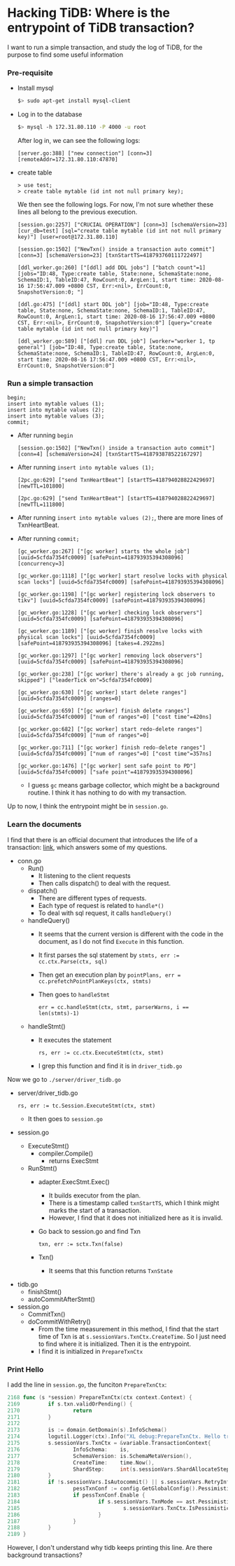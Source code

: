 # Hacking TiDB: Where is the entrypoint of TiDB transaction?

I want to run a simple transaction, and study the log
of TiDB, for the purpose to find some useful information

### Pre-requisite
* Install mysql
  ```bash
  $> sudo apt-get install mysql-client
  ```
* Log in to the database
  ```bash
  $> mysql -h 172.31.80.110 -P 4000 -u root
  ```
  After log in, we can see the following logs:
  ```text
  [server.go:388] ["new connection"] [conn=3] [remoteAddr=172.31.80.110:47870]
  ```
* create table
  ```mysql
  > use test;
  > create table mytable (id int not null primary key);
  ```
  We then see the following logs. For now, I'm not sure whether these lines all belong to the previous execution.
  ```text
  [session.go:2257] ["CRUCIAL OPERATION"] [conn=3] [schemaVersion=23] [cur_db=test] [sql="create table mytable (id int not null primary key)"] [user=root@172.31.80.110]

  [session.go:1502] ["NewTxn() inside a transaction auto commit"] [conn=3] [schemaVersion=23] [txnStartTS=418793760111722497]

  [ddl_worker.go:260] ["[ddl] add DDL jobs"] ["batch count"=1] [jobs="ID:48, Type:create table, State:none, SchemaState:none, SchemaID:1, TableID:47, RowCount:0, ArgLen:1, start time: 2020-08-16 17:56:47.009 +0800 CST, Err:<nil>, ErrCount:0, SnapshotVersion:0; "]

  [ddl.go:475] ["[ddl] start DDL job"] [job="ID:48, Type:create table, State:none, SchemaState:none, SchemaID:1, TableID:47, RowCount:0, ArgLen:1, start time: 2020-08-16 17:56:47.009 +0800 CST, Err:<nil>, ErrCount:0, SnapshotVersion:0"] [query="create table mytable (id int not null primary key)"]

  [ddl_worker.go:589] ["[ddl] run DDL job"] [worker="worker 1, tp general"] [job="ID:48, Type:create table, State:none, SchemaState:none, SchemaID:1, TableID:47, RowCount:0, ArgLen:0, start time: 2020-08-16 17:56:47.009 +0800 CST, Err:<nil>, ErrCount:0, SnapshotVersion:0"]

  ```

### Run a simple transaction

```mysql
begin;
insert into mytable values (1);
insert into mytable values (2);  
insert into mytable values (3);
commit;
```

* After running `begin`
  ```text
  [session.go:1502] ["NewTxn() inside a transaction auto commit"] [conn=4] [schemaVersion=24] [txnStartTS=418793878522167297]

  ```

* After running `insert into mytable values (1);`
  ```text
  [2pc.go:629] ["send TxnHeartBeat"] [startTS=418794028822429697] [newTTL=101800]

  [2pc.go:629] ["send TxnHeartBeat"] [startTS=418794028822429697] [newTTL=111800]

  ```
* After running `insert into mytable values (2);`, there are more lines of TxnHeartBeat.
* After running `commit;`
  ```text
  [gc_worker.go:267] ["[gc worker] starts the whole job"] [uuid=5cfda7354fc0009] [safePoint=418793935394308096] [concurrency=3]

  [gc_worker.go:1118] ["[gc worker] start resolve locks with physical scan locks"] [uuid=5cfda7354fc0009] [safePoint=418793935394308096]

  [gc_worker.go:1198] ["[gc worker] registering lock observers to tikv"] [uuid=5cfda7354fc0009] [safePoint=418793935394308096]

  [gc_worker.go:1228] ["[gc worker] checking lock observers"] [uuid=5cfda7354fc0009] [safePoint=418793935394308096]

  [gc_worker.go:1189] ["[gc worker] finish resolve locks with physical scan locks"] [uuid=5cfda7354fc0009] [safePoint=418793935394308096] [takes=4.2922ms]

  [gc_worker.go:1297] ["[gc worker] removing lock observers"] [uuid=5cfda7354fc0009] [safePoint=418793935394308096]

  [gc_worker.go:238] ["[gc worker] there's already a gc job running, skipped"] ["leaderTick on"=5cfda7354fc0009]

  [gc_worker.go:630] ["[gc worker] start delete ranges"] [uuid=5cfda7354fc0009] [ranges=0]

  [gc_worker.go:659] ["[gc worker] finish delete ranges"] [uuid=5cfda7354fc0009] ["num of ranges"=0] ["cost time"=420ns]

  [gc_worker.go:682] ["[gc worker] start redo-delete ranges"] [uuid=5cfda7354fc0009] ["num of ranges"=0]

  [gc_worker.go:711] ["[gc worker] finish redo-delete ranges"] [uuid=5cfda7354fc0009] ["num of ranges"=0] ["cost time"=357ns]

  [gc_worker.go:1476] ["[gc worker] sent safe point to PD"] [uuid=5cfda7354fc0009] ["safe point"=418793935394308096]
  ```

  * I guess `gc` means garbage collector, which might be a background routine. I think it has nothing to do with my transaction.

Up to now, I think the entrypoint might be in `session.go`.

### Learn the documents

I find that there is an official document that introduces the life of a transaction: [link](https://pingcap.com/blog-cn/tidb-source-code-reading-3/), which answers some of my questions.

* conn.go
  - Run()
    - It listening to the client requests
    - Then calls dispatch() to deal with the request.
  - dispatch()
    - There are different types of requests.
    - Each type of request is related to `handle*()`
    - To deal with sql request, it calls `handleQuery()`
  - handleQuery()
    - It seems that the current version is different with the code in the document, as I do not find `Execute` in this function.
    - It first parses the sql statement by `stmts, err := cc.ctx.Parse(ctx, sql)`
    - Then get an execution plan by `pointPlans, err = cc.prefetchPointPlanKeys(ctx, stmts)`
    - Then goes to `handleStmt`

      `err = cc.handleStmt(ctx, stmt, parserWarns, i == len(stmts)-1)`
  - handleStmt()
    - It executes the statement

      `rs, err := cc.ctx.ExecuteStmt(ctx, stmt)`
    - I grep this function and find it is in `driver_tidb.go`

Now we go to `./server/driver_tidb.go`
* server/driver_tidb.go

  `rs, err := tc.Session.ExecuteStmt(ctx, stmt)`
  * It then goes to `session.go`
* session.go
  - ExecuteStmt()
    - compiler.Compile()
      - returns  ExecStmt
  - RunStmt()
    - adapter.ExecStmt.Exec()
      - It builds executor from the plan.
      - There is a timestamp called `txnStartTS`, which I think might marks the start of a transaction.
      - However, I find that it does not initialized here as it is invalid.
    - Go back to session.go and find Txn

      `txn, err := sctx.Txn(false)`
    - Txn()
      - It seems that this function returns `TxnState`
- tidb.go
  - finishStmt()
  - autoCommitAfterStmt()
- session.go
  - CommitTxn()
  - doCommitWithRetry()
    - From the time measurement in this method, I find that the start time of Txn is at `s.sessionVars.TxnCtx.CreateTime`. So I just need to find where it is initialized. Then it is the entrypoint.
    - I find it is initialized in `PrepareTxnCtx`

### Print Hello

I add the line in `session.go`, the funciton `PrepareTxnCtx`:
```go
2168 func (s *session) PrepareTxnCtx(ctx context.Context) {
2169         if s.txn.validOrPending() {
2170                 return
2171         }
2172
2173         is := domain.GetDomain(s).InfoSchema()
2174         logutil.Logger(ctx).Info("XL debug:PrepareTxnCtx. Hello transaction!")
2175         s.sessionVars.TxnCtx = &variable.TransactionContext{
2176                 InfoSchema:    is,
2177                 SchemaVersion: is.SchemaMetaVersion(),
2178                 CreateTime:    time.Now(),
2179                 ShardStep:     int(s.sessionVars.ShardAllocateStep),
2180         }
2181         if !s.sessionVars.IsAutocommit() || s.sessionVars.RetryInfo.Retrying {
2182                 pessTxnConf := config.GetGlobalConfig().PessimisticTxn
2183                 if pessTxnConf.Enable {
2184                         if s.sessionVars.TxnMode == ast.Pessimistic {
2185                                 s.sessionVars.TxnCtx.IsPessimistic = true
2186                         }
2187                 }
2188         }
2189 }
```

However, I don't understand why tidb keeps printing this line. Are there background transactions?
